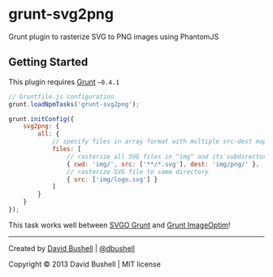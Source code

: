 grunt-svg2png
=============

Grunt plugin to rasterize SVG to PNG images using PhantomJS

## Getting Started

This plugin requires [Grunt](http://gruntjs.com/) `~0.4.1`

````javascript
// Gruntfile.js configuration
grunt.loadNpmTasks('grunt-svg2png');

grunt.initConfig({
    svg2png: {
        all: {
            // specify files in array format with multiple src-dest mapping
            files: [
                // rasterize all SVG files in "img" and its subdirectories to "img/png"
                { cwd: 'img/', src: ['**/*.svg'], dest: 'img/png/' },
                // rasterize SVG file to same directory
                { src: ['img/logo.svg'] }
            ]
        }
    }
});
````

This task works well between [SVGO Grunt](https://github.com/svg/svgo-grunt) and [Grunt ImageOptim](https://github.com/JamieMason/grunt-imageoptim)!

* * *

Created by [David Bushell](http://dbushell.com) | [@dbushell](http://twitter.com/dbushell)

Copyright © 2013 David Bushell | MIT license
